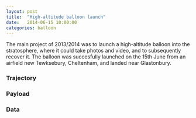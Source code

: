 ```yaml
---
layout: post
title:  "High-altitude balloon launch"
date:   2014-06-15 10:00:00
categories: balloon
---
```


The main project of 2013/2014 was to launch a high-altitude balloon into the stratosphere, where it could take photos and video, and to subsequently recover it. The balloon was succesfully launched on the 15th June from an airfield new Tewksebury, Cheltenham, and landed near Glastonbury.
 
<!--more-->

### Trajectory

### Payload

### Data
